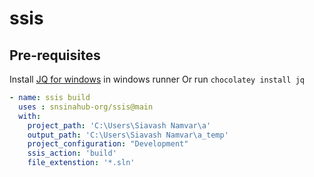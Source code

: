 # ssis

## Pre-requisites
Install [JQ for windows](https://stedolan.github.io/jq/download/) in windows runner
Or run ```chocolatey install jq ```

```YAML
- name: ssis build
  uses : snsinahub-org/ssis@main
  with:
    project_path: 'C:\Users\Siavash Namvar\a'
    output_path: 'C:\Users\Siavash Namvar\a_temp'
    project_configuration: "Development"
    ssis_action: 'build'
    file_extenstion: '*.sln'
```